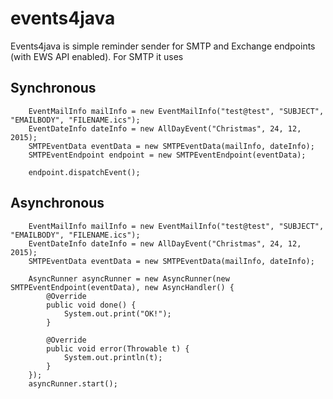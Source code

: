 # events4java
Events4java is simple reminder sender for SMTP and Exchange endpoints (with EWS API enabled). For SMTP it uses

## Synchronous

        EventMailInfo mailInfo = new EventMailInfo("test@test", "SUBJECT", "EMAILBODY", "FILENAME.ics");
        EventDateInfo dateInfo = new AllDayEvent("Christmas", 24, 12, 2015);
        SMTPEventData eventData = new SMTPEventData(mailInfo, dateInfo);
        SMTPEventEndpoint endpoint = new SMTPEventEndpoint(eventData);

        endpoint.dispatchEvent();

## Asynchronous 

        EventMailInfo mailInfo = new EventMailInfo("test@test", "SUBJECT", "EMAILBODY", "FILENAME.ics");
        EventDateInfo dateInfo = new AllDayEvent("Christmas", 24, 12, 2015);
        SMTPEventData eventData = new SMTPEventData(mailInfo, dateInfo);

        AsyncRunner asyncRunner = new AsyncRunner(new SMTPEventEndpoint(eventData), new AsyncHandler() {
            @Override
            public void done() {
                System.out.print("OK!");
            }

            @Override
            public void error(Throwable t) {
                System.out.println(t);
            }
        });
        asyncRunner.start();
